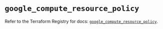 # `google_compute_resource_policy`

Refer to the Terraform Registry for docs: [`google_compute_resource_policy`](https://registry.terraform.io/providers/hashicorp/google/5.19.0/docs/resources/compute_resource_policy).

